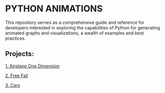 # PYTHON ANIMATIONS

 This repository serves as a comprehensive guide and reference for developers interested in exploring the capabilities of Python for generating animated graphs and visualizations, a wealth of examples and best practices.

 ## Projects:

 [1. Airplane One Dimension](01_ONE_DIMENSION_AIRPLANE/README.md)

 [2. Free Fall](02_FREE_FALL/README.md)

 [3. Cars](03_CARS/README.md)
